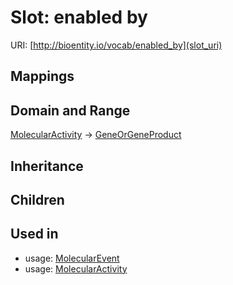 # Slot: enabled by




URI: [http://bioentity.io/vocab/enabled_by](slot_uri)
## Mappings

## Domain and Range

[MolecularActivity](MolecularActivity.md) -> [GeneOrGeneProduct](GeneOrGeneProduct.md)
## Inheritance

## Children

## Used in

 *  usage: [MolecularEvent](MolecularEvent.md)
 *  usage: [MolecularActivity](MolecularActivity.md)
